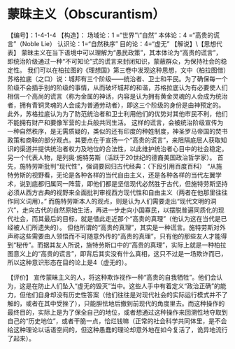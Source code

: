 # 蒙昧主义（Obscurantism）
【编号】：1-4-1-4
【构造】：
场域论：1 =“世界”\“自然”
本体论：4 =“高贵的谎言”（Noble Lie）
认识论：1=“自然秩序”
目的论：4=“虚无”
【解说】\【思想代表】
蒙昧主义在当下语境中可以理解为“愚民政策”，其本体论为“高贵的谎言”，即统治阶级通过一种“不可知论”式的谎言来封闭知识，蒙蔽群众，为保持社会的稳定性。
我们可以在柏拉图的《理想国》第三卷中发现这种思想，文中（柏拉图借）苏格拉底（之口）说：城邦有三个阶级——统治者、卫士和平民。为了确保每一个阶级不会插手别的阶级的事情，从而破坏城邦的和谐，苏格拉底认为有必要使人们相信一个高尚的谎言（称为金属的神话，内容是认为拥有黄金灵魂的人会成为统治者，拥有青铜灵魂的人会成为普通劳动者），即这三个阶级的身份是由神预定的。此外，苏格拉底认为为了防范统治者和卫士利用他们的优势对其他市民不利，他们不能拥有财产和要像军营的士兵般共同生活。
这样的谎言，会被统治阶级宣传为一种自然秩序，是无需质疑的，类似的还有印度的种姓制度，神圣罗马帝国的焚书政策和商鞅的部分观点。其要点在于宣扬一个“高贵的谎言”，来阻隔底层人获取知识的渠道并提供统治者权力及地位的合法性，以此维护统治者心目中的社会稳定。
另一个代表人物，是列奥·施特劳斯（活跃于20世纪的德裔美国政治哲学家）。
首先，施特劳斯批判“现代性”，强调要回归古代经典：（下段引用百度百科）
“从施特劳斯的视野看，无论是各种各样的当代自由主义，还是各种各样的当代左翼学术，说到底都归属同一阵营，即他们都是坚信现代必然胜于古代，但施特劳斯坚持必须从西方古典的视野来全面批判审视西方现代性和自由主义（两者在他那里往往作同义词用）。”
      而施特劳斯本人的观点，则是认为人们需要走出“现代文明的洞穴”，走向古代的自然原始生活，再进一步走向小国寡民，以摆脱普遍同质化的现代社会，而其最后的目标，就是借此走近那个“高贵的真理”（他认为这在当代是已经被人们所遗失的）。
      但他所谓的“高贵的真理”，其实是一种谎言。施特劳斯对外声称这些需要由人领悟而不可随意外传的“高贵的真理”，只有他的那些友人才能得到“秘传”。而据其友人所说，施特劳斯口中的“高贵的真理”，实际上就是一种柏拉图意义上的“高贵的谎言”，即背后其实没有什么真相，这只不过是一场欺诈而已，所以这种意识形态在目的论上是4（虚无的）。



【评价】
      宣传蒙昧主义的人，将这种欺诈视作一种“高贵的自我牺牲”。他们会认为，这是在防止人们坠入“虚无的毁灭”当中。这些人手中有着定义“政治正确”的能力，但他们自身却没有历史性答案（他们往往是对现代社会的实际运行模式并不了解的，或者在其中受挫了），只能胆怯地后撤到前现代的角度里去。而这种操作的最终目的，实际上是为了保全自己的地位，或者想通过这种操作来回溯性地夺取到自己的“历史地位”，或者干脆一点，恰烂钱嘛（正常的社会科学共同体里，是不会给这种理论以话语空间的，但这种愚蠢的理论却意外地在如今复活了，诡异地流行了起来）。
